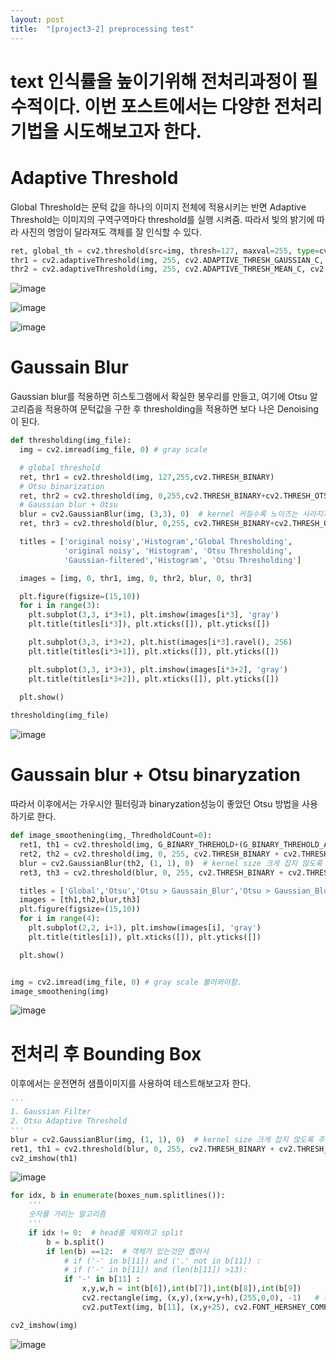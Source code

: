 ```yaml
---
layout: post
title:  "[project3-2] preprocessing test"
---
```

# text 인식률을 높이기위해 전처리과정이 필수적이다. 이번 포스트에서는 다양한 전처리기법을 시도해보고자 한다.


# Adaptive Threshold
Global Threshold는 문턱 값을 하나의 이미지 전체에 적용시키는 반면
Adaptive Threshold는 이미지의 구역구역마다 threshold를 실행 시켜줌. 
따라서 빛의 밝기에 따라 사진의 명암이 달라져도 객체를 잘 인식할 수 있다.

```python
ret, global_th = cv2.threshold(src=img, thresh=127, maxval=255, type=cv2.THRESH_BINARY) # 이미지 전체에 global 하게 적용되는 th=127
thr1 = cv2.adaptiveThreshold(img, 255, cv2.ADAPTIVE_THRESH_GAUSSIAN_C, cv2.THRESH_BINARY, 11, 2) # cv2.ADAPTIVE_THRESH_GAUSSIAN_C가 픽셀마다 th 찾아줌.
thr2 = cv2.adaptiveThreshold(img, 255, cv2.ADAPTIVE_THRESH_MEAN_C, cv2.THRESH_BINARY, 11, 2) 
```
![image](https://user-images.githubusercontent.com/86705085/145715531-d8974388-ad1b-42d9-ac38-da88308dd103.png)

![image](https://user-images.githubusercontent.com/86705085/145715533-14b490cd-1ce0-41fe-98b8-24524e3d97fe.png)

![image](https://user-images.githubusercontent.com/86705085/145715543-c2bd5877-268c-4d26-901c-2a5c0f7980be.png)



# Gaussain Blur
Gaussian blur를 적용하면 히스토그램에서 확실한 봉우리를 만들고, 
여기에 Otsu 알고리즘을 적용하여 문턱값을 구한 후 thresholding을 적용하면 보다 나은 Denoising이 된다.

```python
def thresholding(img_file):
  img = cv2.imread(img_file, 0) # gray scale

  # global threshold
  ret, thr1 = cv2.threshold(img, 127,255,cv2.THRESH_BINARY)
  # Otsu binarization
  ret, thr2 = cv2.threshold(img, 0,255,cv2.THRESH_BINARY+cv2.THRESH_OTSU)
  # Gaussian blur + Otsu
  blur = cv2.GaussianBlur(img, (3,3), 0)  # kernel 커질수록 노이즈는 사라지지만 그만큼 정보손실 큼. (kernel size : 홀수)
  ret, thr3 = cv2.threshold(blur, 0,255, cv2.THRESH_BINARY+cv2.THRESH_OTSU)

  titles = ['original noisy','Histogram','Global Thresholding',
            'original noisy', 'Histogram', 'Otsu Thresholding',
            'Gaussian-filtered','Histogram', 'Otsu Thresholding']

  images = [img, 0, thr1, img, 0, thr2, blur, 0, thr3]

  plt.figure(figsize=(15,10))
  for i in range(3):
    plt.subplot(3,3, i*3+1), plt.imshow(images[i*3], 'gray')
    plt.title(titles[i*3]), plt.xticks([]), plt.yticks([])

    plt.subplot(3,3, i*3+2), plt.hist(images[i*3].ravel(), 256)
    plt.title(titles[i*3+1]), plt.xticks([]), plt.yticks([])

    plt.subplot(3,3, i*3+3), plt.imshow(images[i*3+2], 'gray')
    plt.title(titles[i*3+2]), plt.xticks([]), plt.yticks([])
  
  plt.show()

thresholding(img_file)
```
![image](https://user-images.githubusercontent.com/86705085/145715667-07625961-93e1-4abc-99b1-f1b8d1f54001.png)



# Gaussain blur + Otsu binaryzation
따라서 이후에서는 가우시안 필터링과 binaryzation성능이 좋았던 Otsu 방법을 사용하기로 한다.

```python
def image_smoothening(img,_ThredholdCount=0):
  ret1, th1 = cv2.threshold(img, G_BINARY_THREHOLD+(G_BINARY_THREHOLD_ALPHA*_ThredholdCount), 255, cv2.THRESH_BINARY)
  ret2, th2 = cv2.threshold(img, 0, 255, cv2.THRESH_BINARY + cv2.THRESH_OTSU)
  blur = cv2.GaussianBlur(th2, (1, 1), 0)  # kernel size 크게 잡지 않도록 주의
  ret3, th3 = cv2.threshold(blur, 0, 255, cv2.THRESH_BINARY + cv2.THRESH_OTSU)

  titles = ['Global','Otsu','Otsu > Gaussain_Blur','Otsu > Gaussian_Blur > Otsu']
  images = [th1,th2,blur,th3]
  plt.figure(figsize=(15,10))
  for i in range(4):
    plt.subplot(2,2, i+1), plt.imshow(images[i], 'gray')
    plt.title(titles[i]), plt.xticks([]), plt.yticks([])

  plt.show()


img = cv2.imread(img_file, 0) # gray scale 불러와야함.
image_smoothening(img)
```
![image](https://user-images.githubusercontent.com/86705085/145716883-673949e1-bbb7-4458-a5b1-ef35b8770fe6.png)




# 전처리 후 Bounding Box
이후에서는 운전면허 샘플이미지를 사용하여 테스트해보고자 한다.
```python
'''
1. Gaussian Filter
2. Otsu Adaptive Threshold
'''
blur = cv2.GaussianBlur(img, (1, 1), 0)  # kernel size 크게 잡지 않도록 주의
ret1, th1 = cv2.threshold(blur, 0, 255, cv2.THRESH_BINARY + cv2.THRESH_OTSU)  # gray scale을 받음에 주의
cv2_imshow(th1)
```
![image](https://user-images.githubusercontent.com/86705085/145715945-793ee941-7f59-487c-bf34-8640fc203006.png)


```python
for idx, b in enumerate(boxes_num.splitlines()):
    '''
    숫자를 가리는 알고리즘 
    '''
    if idx != 0:  # head를 제외하고 split
        b = b.split()
        if len(b) ==12:  # 객체가 있는것만 뽑아서
            # if ('-' in b[11]) and ('.' not in b[11]) :
            # if ('-' in b[11]) and (len(b[11]) >13):
            if '-' in b[11] :
                x,y,w,h = int(b[6]),int(b[7]),int(b[8]),int(b[9])
                cv2.rectangle(img, (x,y),(x+w,y+h),(255,0,0), -1)   # 좌상단, 우하단
                cv2.putText(img, b[11], (x,y+25), cv2.FONT_HERSHEY_COMPLEX, fontScale=0.5, color=(0,0,255), thickness=1)

cv2_imshow(img)
```
![image](https://user-images.githubusercontent.com/86705085/145716070-d208cb9a-c3e5-4335-93b5-47e6767135dc.png)
